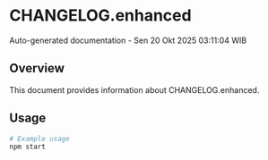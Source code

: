 # CHANGELOG.enhanced

Auto-generated documentation - Sen 20 Okt 2025 03:11:04 WIB

## Overview

This document provides information about CHANGELOG.enhanced.

## Usage

```bash
# Example usage
npm start
```
